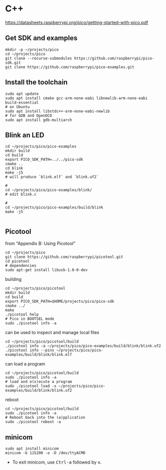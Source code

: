 C++
===

https://datasheets.raspberrypi.org/pico/getting-started-with-pico.pdf

Get SDK and examples
--------------------

```shell
mkdir -p ~/projects/pico
cd ~/projects/pico
git clone --recurse-submodules https://github.com/raspberrypi/pico-sdk.git
git clone https://github.com/raspberrypi/pico-examples.git
```

Install the toolchain
---------------------

```shell
sudo apt update
sudo apt install cmake gcc-arm-none-eabi libnewlib-arm-none-eabi build-essential
# on Ubuntu
sudo apt install libstdc++-arm-none-eabi-newlib
# for GDB and OpenOCD
sudo apt install gdb-multiarch
```

Blink an LED
------------

```
cd ~/projects/pico/pico-examples
mkdir build
cd build
export PICO_SDK_PATH=../../pico-sdk
cmake ..
cd blink
make -j5
# will produce `blink.elf` and `blink.uf2`

#
cd ~/projects/pico/pico-examples/blink/
# edit blink.c

#
cd ~/projects/pico/pico-examples/build/blink
make -j5


```

Picotool
--------

from "Appendix B: Using Picotool"

```shell
cd ~/projects/pico
git clone https://github.com/raspberrypi/picotool.git
cd picotool
# dependencies
sudo apt-get install libusb-1.0-0-dev
```

building

```shell
cd ~/projects/pico/picotool
mkdir build
cd build
export PICO_SDK_PATH=$HOME/projects/pico/pico-sdk
cmake ../
make
./picotool help
# Pico in BOOTSEL mode
sudo ./picotool info -a
```

can be used to inspect and manage local files

```shell
cd ~/projects/pico/picotool/build
./picotool info -a ~/projects/pico/pico-examples/build/blink/blink.uf2
./picotool info --pins ~/projects/pico/pico-examples/build/blink/blink.elf
```

can load a program

```shell
cd ~/projects/pico/picotool/build
sudo ./picotool info -a
# load and e(x)ecute a program
sudo ./picotool load -x ~/projects/pico/pico-examples/build/blink/blink.uf2
```

reboot

```shell
cd ~/projects/pico/picotool/build
sudo ./picotool info -a
# Reboot back into the (a)pplication
sudo ./picotool reboot -a
```

minicom
-------

```shell
sudo apt install minicom
minicom -b 115200 -o -D /dev/ttyACM0
```

-	To exit minicom, use <kbd>Ctrl-a</kbd> followed by <kbd>x</kbd>.
